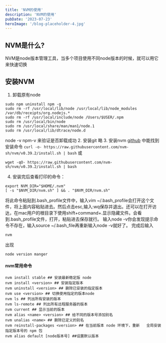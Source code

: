```yaml
---
title: 'NVM的使用'
description: 'NVM的使用'
pubDate: '2023-07-23'
heroImage: '/blog-placeholder-4.jpg'
---
```


## NVM是什么?
NVM是node版本管理工具，当多个项目使用不同node版本的时候，就可以用它来快速切换
## 安装NVM
1. 卸载原有node
```
sudo npm uninstall npm -g
sudo rm -rf /usr/local/lib/node /usr/local/lib/node_modules /var/db/receipts/org.nodejs.*
sudo rm -rf /usr/local/include/node /Users/$USER/.npm
sudo rm /usr/local/bin/node
sudo rm /usr/local/share/man/man1/node.1
sudo rm /usr/local/lib/dtrace/node.d
```
node -v npm-v 来验证是否卸载成功
2. 安装git
略
3. 安装nvm
[github](https://github.com/nvm-sh/nvm) 中能找到安装命令
``
curl -o- https://raw.githubusercontent.com/nvm-sh/nvm/v0.39.2/install.sh | bash
``
或
```
wget -qO- https://raw.githubusercontent.com/nvm-sh/nvm/v0.39.2/install.sh | bash
```
4. 安装完后查看打印的命令：
```
export NVM_DIR="$HOME/.nvm"
[ -s "$NVM_DIR/nvm.sh" ] && . "$NVM_DIR/nvm.sh"
```
将此命令粘贴到.bash_profile文件中，输入vim ~/.bash_profile会打开这个文件，将上面内容粘贴进去。然后点击esc,输入:wq保存并退出。还可以在打开访达，在mac用户的根目录下使用shift+command+.显示隐藏文件。会看到.bash_profile文件，打开，粘贴进去保存就行。
输入node -v你会发现提示命令不存在，输入source ~/.bash_file再重新输入node -v就好了。
完成后输入
```
nvm
```
出现
```
node version manger
```

#### nvm常用命令
```
nvm install stable ## 安装最新稳定版 node
nvm install <version> ## 安装指定版本
nvm uninstall <version> ## 删除已安装的指定版本
nvm use <version> ## 切换使用指定的版本node
nvm ls ## 列出所有安装的版本
nvm ls-remote ## 列出所有远程服务器的版本
nvm current ## 显示当前的版本
nvm alias <name> <version> ## 给不同的版本号添加别名
nvm unalias <name> ## 删除已定义的别名
nvm reinstall-packages <version> ## 在当前版本 node 环境下，重新   全局安装指定版本号的 npm 包
nvm alias default [node版本号] ##设置默认版本
```




